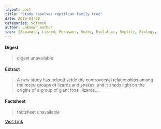 ```yaml
---
layout: post
title: "Study resolves reptilian family tree"
date: 2016-04-20
categories: Science
author: unknown author
tags: [Squamata, Lizard, Mosasaur, Snake, Evolution, Reptile, Biology, Organisms, Evolutionary biology]
---
```



#### Digest
>digest unavailable

#### Extract
>A new study has helped settle the controversial relationships among the major groups of lizards and snakes, and it sheds light on the origins of a group of giant fossil lizards....

#### Factsheet
>factsheet unavailable

[Visit Link](http://phys.org/news347519818.html)


